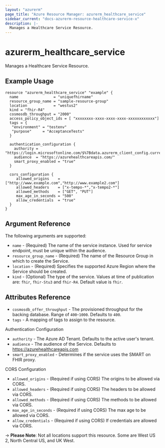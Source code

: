 ```yaml
---
layout: "azurerm"
page_title: "Azure Resource Manager: azurerm_healthcare_service"
sidebar_current: "docs-azurerm-resource-healthcare-service-x"
description: |-
  Manages a Healthcare Service Resource.
---
```


# azurerm_healthcare_service

Manages a Healthcare Service Resource.

## Example Usage

```hcl
resource "azurerm_healthcare_service" "example" {
  name                = "uniquefhirname"
  resource_group_name = "sample-resource-group"
  location            = "westus2"
  kind = "fhir-R4"
  cosmosdb_throughput = "2000"
  access_policy_object_ids = [ "xxxxxxxx-xxxx-xxxx-xxxx-xxxxxxxxxxxx"]
  tags = {
   "environment" = "testenv"
   "purpose"     = "AcceptanceTests"
  }

  authentication_configuration {
    authority = "https://login.microsoftonline.com/$%7Bdata.azurerm_client_config.current.tenant_id%7D"
    audience  = "https://azurehealthcareapis.com/"
    smart_proxy_enabled = "true"
  }

  cors_configuration {
     allowed_origins    = ["http://www.example.com","http://www.example2.com"]
     allowed_headers    = ["x-tempo-*","x-tempo2-*"]
     allowed_methods    = ["GET", "PUT"]
     max_age_in_seconds = "500"
     allow_credentials  = "true"
  }
}
```

## Argument Reference

The following arguments are supported:

* `name` - (Required) The name of the service instance. Used for service endpoint, must be unique within the audience.
* `resource_group_name` - (Required) The name of the Resource Group in which to create the Service.
* `location` - (Required) Specifies the supported Azure Region where the Service should be created.
* `kind` - (Optional) The type of the service. Values at time of publication are: `fhir`, `fhir-Stu3` and `fhir-R4`. Default value is `fhir`.

## Attributes Reference

* `cosmosdb_offer_throughput` - The provisioned throughput for the backing database. Range of `400`-`1000`. Defaults to `400`.
* `tags` - A mapping of tags to assign to the resource.

Authentication Configuration

* `authority` - The Azure AD Tenant. Defaults to the active user's tenant.
* `audience` - The audience of the Service. Defaults to https://azurehealthcareapis.com
* `smart_proxy_enabled` - Determines if the service uses the SMART on FHIR proxy.

CORS Configuration

* `allowed_origins` - (Required if using CORS) The origins to be allowed via CORS.
* `allowed_headers` - (Required if using CORS) The headers to be allowed via CORS.
* `allowed_methods` - (Required if using CORS) The methods to be allowed via CORS.
* `max_age_in_seconds` - (Required if using CORS) The max age to be allowed via CORS.
* `allow_credentials` - (Required if using CORS) If credentials are allowed via CORS.

-> **Please Note**: Not all locations support this resource. Some are West US 2, North Central US, and UK West. 

